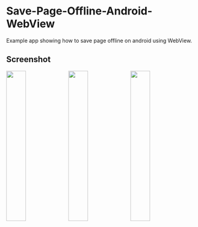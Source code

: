 # Save-Page-Offline-Android-WebView
Example app showing how to save page offline on android using WebView.

## Screenshot

<p float="left">
  <img src="https://raw.githubusercontent.com/abhishekhugetech/Save-Page-Offline-Android-WebView/master/ScreenShots/click_on_save_page.png" width="32%" />
  <img src="https://raw.githubusercontent.com/abhishekhugetech/Save-Page-Offline-Android-WebView/master/ScreenShots/open_saved_pages.png" width="32%" /> 
  <img src="https://raw.githubusercontent.com/abhishekhugetech/Save-Page-Offline-Android-WebView/master/ScreenShots/open_saved_page_by_clicking.png" width="32%" />
</p>
